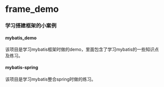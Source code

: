 # frame_demo
### 学习搭建框架的小案例
#### mybatis_demo
该项目是学习mybatis框架时做的demo，里面包含了学习mybatis的一些知识点及练习。
#### mybatis-spring
该项目是学习mybatis整合spring时做的练习。

